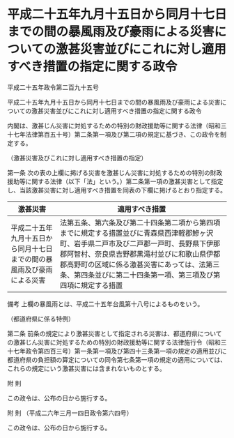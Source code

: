 # 平成二十五年九月十五日から同月十七日までの間の暴風雨及び豪雨による災害についての激甚災害並びにこれに対し適用すべき措置の指定に関する政令

平成二十五年政令第二百九十五号

平成二十五年九月十五日から同月十七日までの間の暴風雨及び豪雨による災害についての激甚災害並びにこれに対し適用すべき措置の指定に関する政令

内閣は、激甚じん災害に対処するための特別の財政援助等に関する法律（昭和三十七年法律第百五十号）第二条第一項及び第二項の規定に基づき、この政令を制定する。

（激甚災害及びこれに対し適用すべき措置の指定）

第一条 次の表の上欄に掲げる災害を激甚じん災害に対処するための特別の財政援助等に関する法律（以下「法」という。）第二条第一項の激甚災害として指定し、当該激甚災害に対し適用すべき措置を同表の下欄に掲げるとおり指定する。

激甚災害 | 適用すべき措置  
---|---  
平成二十五年九月十五日から同月十七日までの間の暴風雨及び豪雨による災害 | 法第五条、第六条及び第二十四条第二項から第四項までに規定する措置並びに青森県西津軽郡鰺ヶ沢町、岩手県二戸市及び二戸郡一戸町、長野県下伊那郡阿智村、奈良県吉野郡黒滝村並びに和歌山県伊都郡高野町の区域に係る激甚災害にあっては、法第三条、第四条並びに第二十四条第一項、第三項及び第四項に規定する措置  
備考 上欄の暴風雨とは、平成二十五年台風第十八号によるものをいう。  
  
（都道府県に係る特例）

第二条 前条の規定により激甚災害として指定される災害は、都道府県についての激甚じん災害に対処するための特別の財政援助等に関する法律施行令（昭和三十七年政令第四百三号）第一条第一項及び第四十三条第一項の規定の適用並びに都道府県の負担額の算定についての同令第七条第一項の規定の適用については、これらの規定にいう激甚災害には含まれないものとする。

附 則

この政令は、公布の日から施行する。

附 則 （平成二六年三月一四日政令第六四号）

この政令は、公布の日から施行する。
